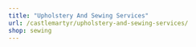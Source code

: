 ```yaml
---
title: "Upholstery And Sewing Services"
url: /castlemartyr/upholstery-and-sewing-services/
shop: sewing
---
```

